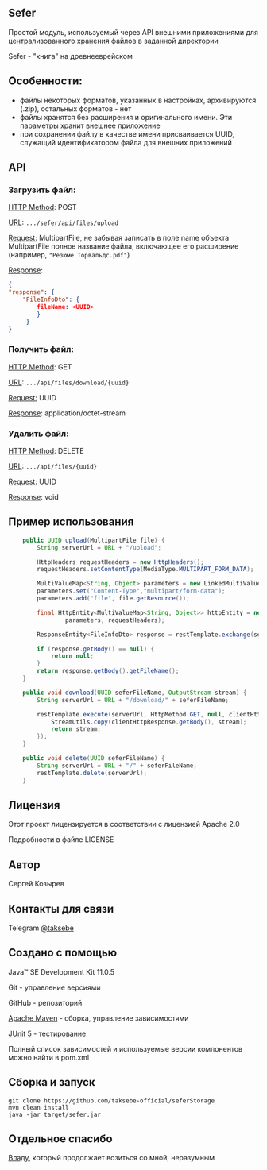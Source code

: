 ## Sefer

Простой модуль, используемый через API внешними приложениями для централизованного хранения файлов в заданной директории

Sefer - "книга" на древнееврейском

## Особенности:

-   файлы некоторых форматов, указанных в настройках, архивируются (.zip), остальных форматов - нет
-   файлы хранятся без расширения и оригинального имени. Эти параметры хранит внешнее приложение
-   при сохранении файлу в качестве имени присваивается UUID, служащий идентификатором файла для внешних приложений

## API

### Загрузить файл:

<ins>HTTP Method</ins>: POST

<ins>URL</ins>: `.../sefer/api/files/upload`

<ins>Request:</ins> MultipartFile, не забывая записать в поле name объекта MultipartFile полное название файла, включающее его расширение (например, `"Резюме Торвальдс.pdf"`)

<ins>Response</ins>:

```json
{
"response": {
    "FileInfoDto": {
        fileName: <UUID>
        }
     }
}
```

### Получить файл:

<ins>HTTP Method</ins>: GET

<ins>URL</ins>: `.../api/files/download/{uuid}`

<ins>Request:</ins> UUID

<ins>Response</ins>: application/octet-stream

### Удалить файл:

<ins>HTTP Method</ins>: DELETE

<ins>URL</ins>: `.../api/files/{uuid}`

<ins>Request:</ins> UUID

<ins>Response</ins>: void

## Пример использования

```java
    public UUID upload(MultipartFile file) {
        String serverUrl = URL + "/upload";

        HttpHeaders requestHeaders = new HttpHeaders();
        requestHeaders.setContentType(MediaType.MULTIPART_FORM_DATA);

        MultiValueMap<String, Object> parameters = new LinkedMultiValueMap<String, Object>();
        parameters.set("Content-Type","multipart/form-data");
        parameters.add("file", file.getResource());

        final HttpEntity<MultiValueMap<String, Object>> httpEntity = new HttpEntity<MultiValueMap<String, Object>>(
                parameters, requestHeaders);

        ResponseEntity<FileInfoDto> response = restTemplate.exchange(serverUrl, HttpMethod.POST, httpEntity, FileInfoDto.class);

        if (response.getBody() == null) {
            return null;
        }
        return response.getBody().getFileName();
    }

    public void download(UUID seferFileName, OutputStream stream) {
        String serverUrl = URL + "/download/" + seferFileName;

        restTemplate.execute(serverUrl, HttpMethod.GET, null, clientHttpResponse -> {
            StreamUtils.copy(clientHttpResponse.getBody(), stream);
            return stream;
        });
    }

    public void delete(UUID seferFileName) {
        String serverUrl = URL + "/" + seferFileName;
        restTemplate.delete(serverUrl);
    }
```

## Лицензия

Этот проект лицензируется в соответствии с лицензией Apache 2.0

Подробности в файле LICENSE

## Автор

Сергей Козырев

## Контакты для связи

Telegram [@taksebe](https://t.me/taksebe)

## Создано с помощью

Java™ SE Development Kit 11.0.5

Git - управление версиями

GitHub - репозиторий

[Apache Maven](https://maven.apache.org/) - сборка, управление зависимостями

[JUnit 5](https://junit.org/junit5/) - тестирование

Полный список зависимостей и используемые версии компонентов можно найти в pom.xml

## Сборка и запуск

```
git clone https://github.com/taksebe-official/seferStorage
mvn clean install
java -jar target/sefer.jar
```

## Отдельное спасибо

[Владу](https://github.com/itotx), который продолжает возиться со мной, неразумным

